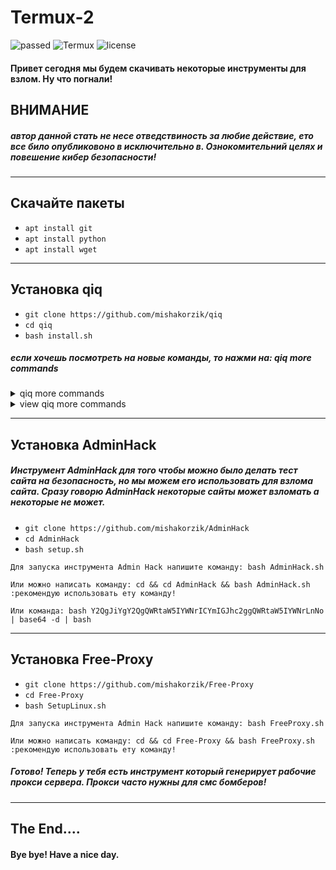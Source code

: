 # Termux-2
<img src="https://img.shields.io/badge/Build-passed-green.svg" alt="passed"> <img src="https://img.shields.io/badge/Termux-⁣ 2⁣ ⁣ -blue.svg" alt="Termux"> <img src="https://img.shields.io/badge/license-MIT-orange.svg" alt="license">
#### Привет сегодня мы будем скачивать некоторые инструменты для взлом. Ну что погнали!

## ВНИМАНИЕ
##### автор данной стать не несе отведствиность за любие действие, ето все било опубликовоно в исключительно в. Ознокомительний целях и повешение кибер безопасности!

---
## Скачайте пакеты

* `apt install git`
* `apt install python`
* `apt install wget`

----
## Установка qiq

* `git clone https://github.com/mishakorzik/qiq`
* `cd qiq`
* `bash install.sh`

##### если хочешь посмотреть на новые команды, то нажми на: qiq more commands

<details id="missing-code-coverage">
  <summary>qiq more commands</summary>

##### Готово! Ты успешно скачал qiq. Теперь когда ты в терминале напишешь команду qiq. То тебя покажет много других команд
##### Главное команды писать без пробела, с рисочкой например qiq-install
##### Когда напишешь qiq-install, то тебе напишет Enter module name to install и пиши название модуля который хочешь скачать, например git, python, wget
</details>

<details id="missing-code-coverage">
  <summary>view qiq more commands</summary>

```
>>> qiq-help      :view more qiq info
>>> qiq-update    :update qiq
>>> qiq-version   :view qiq version
>>> qiq-author    :view qiq author
>>> qiq-install   :install packages
>>> qiq-remove    :remove packages
>>> qiq-reinstall :reinstall packages
┐─┐┐ ┬┐─┐┌┐┐┬─┐┌┌┐  ┌─┐┌─┐┌┌┐┌┌┐┬─┐┌┐┐┬─┐┐─┐
└─┐└┌┘└─┐ │ ├─ │││  │  │ ││││││││─┤││││ │└─┐
──┘ ┆ ──┘ ┆ ┴─┘┘ ┆  └─┘┘─┘┘ ┆┘ ┆┘ ┆┆└┘┆─┘──┘
>>> qiq-proces    :view system process
>>> qiq-smalltext :create small logo
>>> qiq-bigtext   :create big logo
>>> qiq-rgb       :create medium colored logo
>>> qiq-rcolor    :create medium rainbow logo
>>> qiq-mysystem  :view my system
>>> qiq-home      :cd to derictory
>>> qiq-usr       :cd to derictory
>>> qiq-bin       :cd to derictory
┬─┐o┌─┐┬  ┬─┐┌┐┐  ┌┐┐┬─┐┐ ┬  ┌─┐┌─┐┌┌┐┌┌┐┬─┐┌┐┐┬─┐┐─┐
├─ ││ ┬│  ├─  │    │││├─ │││  │  │ ││││││││─┤││││ │└─┐
┆  ┆┆─┘┆─┘┴─┘ ┆   ┆└┘┴─┘└┴┆  └─┘┘─┘┘ ┆┘ ┆┘ ┆┆└┘┆─┘──┘
>>> figlet -f Puffy   :no description
>>> figlet -f Bloody  :no description
>>> figlet -f Poison  :no description
>>> figlet -f Block   :no description
>>> figlet -f Avatar  :no description
>>> figlet -f Crazy   :no description
>>> figlet -f Modular :no description
>>> figlet -f Basic   :no description
>>> figlet -f Rusto   :no description
>>> figlet -f Pagga   :no description
┌─┐┌┐┐┬ ┬┬─┐┬─┐  ┌─┐┌─┐┌┌┐┌┌┐┬─┐┌┐┐┬─┐┐─┐
│ │ │ │─┤├─ │┬┘  │  │ ││││││││─┤││││ │└─┐
┘─┘ ┆ ┆ ┴┴─┘┆└┘  └─┘┘─┘┘ ┆┘ ┆┘ ┆┆└┘┆─┘──┘
>>> qiq-AllHackingTools :Install AllHackingTools
>>> qiq-FreeProxy       :Install Free-Proxy
>>> qiq-AdminHack       :Install AdminHack
```
</details>

-----

## Установка AdminHack

##### Инструмент AdminHack для того чтобы можно было делать тест сайта на безопасность, но мы можем его использовать для взлома сайта. Сразу говорю AdminHack некоторые сайты может взломать а некоторые не может.

* `git clone https://github.com/mishakorzik/AdminHack`
* `cd AdminHack`
* `bash setup.sh`

```
Для запуска инструмента Admin Hack напишите команду: bash AdminHack.sh

Или можно написать команду: cd && cd AdminHack && bash AdminHack.sh :рекомендую использовать ету команду!

Или команда: bash Y2QgJiYgY2QgQWRtaW5IYWNrICYmIGJhc2ggQWRtaW5IYWNrLnNo | base64 -d | bash
```

------

## Установка Free-Proxy

* `git clone https://github.com/mishakorzik/Free-Proxy`
* `cd Free-Proxy`
* `bash SetupLinux.sh`

```
Для запуска инструмента Admin Hack напишите команду: bash FreeProxy.sh

Или можно написать команду: cd && cd Free-Proxy && bash FreeProxy.sh :рекомендую использовать ету команду!
```

##### Готово! Теперь у тебя есть инструмент который генерирует рабочие прокси сервера. Прокси часто нужны для смс бомберов!

---------
## The End....
#### Bye bye! Have a nice day.




